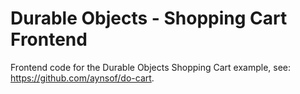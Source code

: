 # Durable Objects - Shopping Cart Frontend

Frontend code for the Durable Objects Shopping Cart example, see: https://github.com/aynsof/do-cart.

